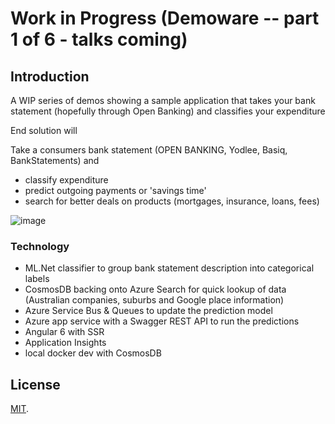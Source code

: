 # Work in Progress (Demoware -- part 1 of 6 - talks coming)

## Introduction

A WIP series of demos showing a sample application that takes your bank statement (hopefully through Open Banking) and classifies your expenditure

End solution will

Take a consumers bank statement (OPEN BANKING, Yodlee, Basiq, BankStatements) and

- classify expenditure
- predict outgoing payments or 'savings time'
- search for better deals on products (mortgages, insurance, loans, fees)


![image](https://user-images.githubusercontent.com/662868/42613185-0f6a0ae4-85d2-11e8-90b0-335f87a5ee1f.png)


### Technology

- ML.Net classifier to group bank statement description into categorical labels
- CosmosDB backing onto Azure Search for quick lookup of data (Australian companies, suburbs and Google place information)
- Azure Service Bus & Queues to update the prediction model
- Azure app service with a Swagger REST API to run the predictions
- Angular 6 with SSR
- Application Insights
- local docker dev with CosmosDB

## License

[MIT](LICENSE).